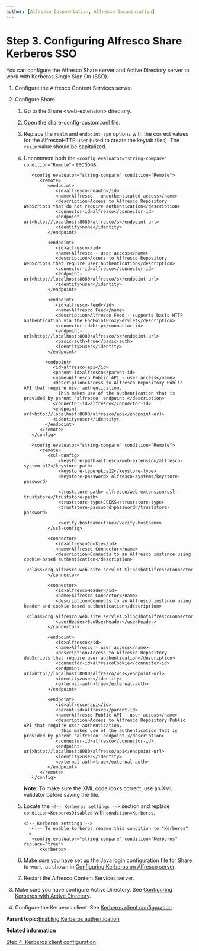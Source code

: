 ```yaml
---
author: [Alfresco Documentation, Alfresco Documentation]
---
```


# Step 3. Configuring Alfresco Share Kerberos SSO

You can configure the Alfresco Share server and Active Directory server to work with Kerberos Single Sign On \(SSO\).

1.  Configure the Alfresco Content Services server.

2.  Configure Share.

    1.  Go to the Share <web-extension\> directory.

    2.  Open the share-config-custom.xml file.

    3.  Replace the `realm` and `endpoint-spn` options with the correct values for the AlfrescoHTTP user \(used to create the keytab files\). The `realm` value should be capitalized.

    4.  Uncomment both the `<config evaluator="string-compare" condition="Remote">` sections.

        ```
           <config evaluator="string-compare" condition="Remote">
              <remote>
                 <endpoint>
                    <id>alfresco-noauth</id>
                    <name>Alfresco - unauthenticated access</name>
                    <description>Access to Alfresco Repository WebScripts that do not require authentication</description>
                    <connector-id>alfresco</connector-id>
                    <endpoint-url>http://localhost:8080/alfresco/s</endpoint-url>
                    <identity>none</identity>
                 </endpoint>
        
                 <endpoint>
                    <id>alfresco</id>
                    <name>Alfresco - user access</name>
                    <description>Access to Alfresco Repository WebScripts that require user authentication</description>
                    <connector-id>alfresco</connector-id>
                    <endpoint-url>http://localhost:8080/alfresco/s</endpoint-url>
                    <identity>user</identity>
                 </endpoint>
        
                 <endpoint>
                    <id>alfresco-feed</id>
                    <name>Alfresco Feed</name>
                    <description>Alfresco Feed - supports basic HTTP authentication via the EndPointProxyServlet</description>
                    <connector-id>http</connector-id>
                    <endpoint-url>http://localhost:8080/alfresco/s</endpoint-url>
                    <basic-auth>true</basic-auth>
                    <identity>user</identity>
                 </endpoint> 
                    
                <endpoint>
                   <id>alfresco-api</id>
                   <parent-id>alfresco</parent-id>
                   <name>Alfresco Public API - user access</name>
                   <description>Access to Alfresco Repository Public API that require user authentication.
                     This makes use of the authentication that is provided by parent 'alfresco' endpoint.</description>
                   <connector-id>alfresco</connector-id>
                   <endpoint-url>http://localhost:8080/alfresco/api</endpoint-url>
                   <identity>user</identity>
                </endpoint>
              </remote>
           </config>
           
           <config evaluator="string-compare" condition="Remote">
              <remote>
                 <ssl-config>
                     <keystore-path>alfresco/web-extension/alfresco-system.p12</keystore-path>
                     <keystore-type>pkcs12</keystore-type>
                     <keystore-password> alfresco-system</keystore-password>
        
                     <truststore-path> alfresco/web-extension/ssl-truststore</truststore-path>
                     <truststore-type>JCEKS</truststore-type>
                     <truststore-password>password</truststore-password>
        
                     <verify-hostname>true</verify-hostname>
                 </ssl-config>
                 
                 <connector>
                    <id>alfrescoCookie</id>
                    <name>Alfresco Connector</name>
                    <description>Connects to an Alfresco instance using cookie-based authentication</description>
                    <class>org.alfresco.web.site.servlet.SlingshotAlfrescoConnector</class>
                 </connector>
                 
                 <connector>
                    <id>alfrescoHeader</id>
                    <name>Alfresco Connector</name>
                    <description>Connects to an Alfresco instance using header and cookie-based authentication</description>
                    <class>org.alfresco.web.site.servlet.SlingshotAlfrescoConnector</class>
                    <userHeader>SsoUserHeader</userHeader>
                 </connector>
        
                 <endpoint>
                    <id>alfresco</id>
                    <name>Alfresco - user access</name>
                    <description>Access to Alfresco Repository WebScripts that require user authentication</description>
                    <connector-id>alfrescoCookie</connector-id>
                    <endpoint-url>http://localhost:8080/alfresco/wcs</endpoint-url>
                    <identity>user</identity>
                    <external-auth>true</external-auth>
                 </endpoint>
                    
                 <endpoint>
                    <id>alfresco-api</id>
                    <parent-id>alfresco</parent-id>
                    <name>Alfresco Public API - user access</name>
                    <description>Access to Alfresco Repository Public API that require user authentication.
                      This makes use of the authentication that is provided by parent 'alfresco' endpoint.</description>
                    <connector-id>alfresco</connector-id>
                    <endpoint-url>http://localhost:8080/alfresco/api</endpoint-url>
                    <identity>user</identity>
                    <external-auth>true</external-auth>
                 </endpoint> 
              </remote>
           </config>                 
        ```

        **Note:** To make sure the XML code looks correct, use an XML validator before saving the file.

    5.  Locate the `<!-- Kerberos settings -->` section and replace `condition=KerberosDisabled` with `condition=Kerberos`.

        ```
        <!-- Kerberos settings -->
           <!-- To enable kerberos rename this condition to "Kerberos" -->
           <config evaluator="string-compare" condition="Kerberos" replace="true">
              <kerberos>
        ```

    6.  Make sure you have set up the Java login configuration file for Share to work, as shown in [Configuring Kerberos on Alfresco server](kerberos-alfresco-config.md#2).

    7.  Restart the Alfresco Content Services server.

3.  Make sure you have configure Active Directory. See [Configuring Kerberos with Active Directory](kerberos-AD-config.md).

4.  Configure the Kerberos client. See [Kerberos client configuration](../concepts/auth-kerberos-clientconfig.md).


**Parent topic:**[Enabling Kerberos authentication](../tasks/auth-kerberos-ADconfig.md)

**Related information**  


[Step 4. Kerberos client configuration](../concepts/auth-kerberos-clientconfig.md)

